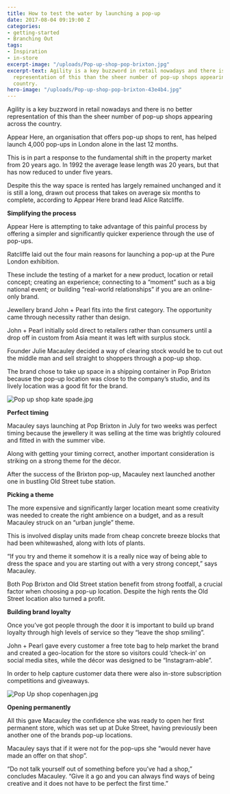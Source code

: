 ```yaml
---
title: How to test the water by launching a pop-up
date: 2017-08-04 09:19:00 Z
categories:
- getting-started
- Branching Out
tags:
- Inspiration
- in-store
excerpt-image: "/uploads/Pop-up-shop-pop-brixton.jpg"
excerpt-text: Agility is a key buzzword in retail nowadays and there is no better
  representation of this than the sheer number of pop-up shops appearing across the
  country.
hero-image: "/uploads/Pop-up-shop-pop-brixton-43e4b4.jpg"
---
```


Agility is a key buzzword in retail nowadays and there is no better representation of this than the sheer number of pop-up shops appearing across the country.

Appear Here, an organisation that offers pop-up shops to rent, has helped launch 4,000 pop-ups in London alone in the last 12 months.

This is in part a response to the fundamental shift in the property market from 20 years ago. In 1992 the average lease length was 20 years, but that has now reduced to under five years.

Despite this the way space is rented has largely remained unchanged and it is still a long, drawn out process that takes on average six months to complete, according to Appear Here brand lead Alice Ratcliffe.

**Simplifying the process**

Appear Here is attempting to take advantage of this painful process by offering a simpler and significantly quicker experience through the use of pop-ups.

Ratcliffe laid out the four main reasons for launching a pop-up at the Pure London exhibition.

These include the testing of a market for a new product, location or retail concept; creating an experience; connecting to a “moment” such as a big national event; or building “real-world relationships” if you are an online-only brand.

Jewellery brand John \+ Pearl fits into the first category. The opportunity came through necessity rather than design.

John \+ Pearl initially sold direct to retailers rather than consumers until a drop off in custom from Asia meant it was left with surplus stock.

Founder Julie Macauley decided a way of clearing stock would be to cut out the middle man and sell straight to shoppers through a pop-up shop.

The brand chose to take up space in a shipping container in Pop Brixton because the pop-up location was close to the company’s studio, and its lively location was a good fit for the brand.

![Pop up shop kate spade.jpg](/uploads/Pop%20up%20shop%20kate%20spade.jpg)

**Perfect timing**

Macauley says launching at Pop Brixton in July for two weeks was perfect timing because the jewellery it was selling at the time was brightly coloured and fitted in with the summer vibe.

Along with getting your timing correct, another important consideration is striking on a strong theme for the décor.

After the success of the Brixton pop-up, Macauley next launched another one in bustling Old Street tube station.

**Picking a theme**

The more expensive and significantly larger location meant some creativity was needed to create the right ambience on a budget, and as a result Macauley struck on an “urban jungle” theme.

This is involved display units made from cheap concrete breeze blocks that had been whitewashed, along with lots of plants.

“If you try and theme it somehow it is a really nice way of being able to dress the space and you are starting out with a very strong concept,” says Macauley.

Both Pop Brixton and Old Street station benefit from strong footfall, a crucial factor when choosing a pop-up location. Despite the high rents the Old Street location also turned a profit.

**Building brand loyalty**

Once you’ve got people through the door it is important to build up brand loyalty through high levels of service so they “leave the shop smiling”.

John \+ Pearl gave every customer a free tote bag to help market the brand and created a geo-location for the store so visitors could ‘check-in’ on social media sites, while the décor was designed to be “Instagram-able”.

In order to help capture customer data there were also in-store subscription competitions and giveaways.

![Pop Up shop copenhagen.jpg](/uploads/Pop%20Up%20shop%20copenhagen.jpg)

**Opening permanently**

All this gave Macauley the confidence she was ready to open her first permanent store, which was set up at Duke Street, having previously been another one of the brands pop-up locations.

Macauley says that if it were not for the pop-ups she “would never have made an offer on that shop”.

“Do not talk yourself out of something before you’ve had a shop,” concludes Macauley. “Give it a go and you can always find ways of being creative and it does not have to be perfect the first time.”